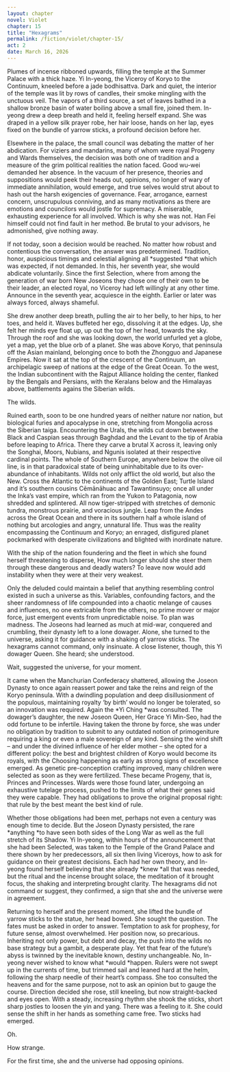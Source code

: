```yaml
---
layout: chapter
novel: Violet
chapter: 15
title: "Hexagrams"
permalink: /fiction/violet/chapter-15/
act: 2
date: March 16, 2026
---
```

Plumes of incense ribboned upwards, filling the temple at the Summer Palace with a thick haze. Yi In-yeong, the Viceroy of Koryo to the Continuum, kneeled before a jade bodhisattva. Dark and quiet, the interior of the temple was lit by rows of candles, their smoke mingling with the unctuous veil. The vapors of a third source, a set of leaves bathed in a shallow bronze basin of water boiling above a small fire, joined them. In-yeong drew a deep breath and held it, feeling herself expand. She was draped in a yellow silk prayer robe, her hair loose, hands on her lap, eyes fixed on the bundle of yarrow sticks, a profound decision before her.

Elsewhere in the palace, the small council was debating the matter of her abdication. For viziers and mandarins, many of whom were royal Progeny and Wards themselves, the decision was both one of tradition and a measure of the grim political realities the nation faced. Good wu-wei demanded her absence. In the vacuum of her presence, theories and suppositions would peek their heads out, opinions, no longer of wary of immediate annihilation, would emerge, and true selves would strut about to hash out the harsh exigencies of governance. Fear, arrogance, earnest concern, unscrupulous conniving, and as many motivations as there are emotions and councilors would jostle for supremacy. A miserable, exhausting experience for all involved. Which is why she was not. Han Fei himself could not find fault in her method. Be brutal to your advisors, he admonished, give nothing away.

If not today, soon a decision would be reached. No matter how robust and contentious the conversation, the answer was predetermined. Tradition, honor, auspicious timings and celestial aligning all *suggested *that which was expected, if not demanded. In this, her seventh year, she would abdicate voluntarily. Since the first Selection, where from among the generation of war born New Joseons they chose one of their own to be their leader, an elected royal, no Viceroy had left willingly at any other time. Announce in the seventh year, acquiesce in the eighth. Earlier or later was always forced, always shameful.

She drew another deep breath, pulling the air to her belly, to her hips, to her toes, and held it. Waves buffeted her ego, dissolving it at the edges. Up, she felt her minds eye float up, up out the top of her head, towards the sky. Through the roof and she was looking down, the world unfurled yet a globe, yet a map, yet the blue orb of a planet. She was above Koryo, that peninsula off the Asian mainland, belonging once to both the Zhongguo and Japanese Empires. Now it sat at the top of the crescent of the Continuum, an archipelagic sweep of nations at the edge of the Great Ocean. To the west, the Indian subcontinent with the Rajput Alliance holding the center, flanked by the Bengals and Persians, with the Keralans below and the Himalayas above, battlements agains the Siberian wilds.

The wilds.

Ruined earth, soon to be one hundred years of neither nature nor nation, but biological furies and apocalypse in one, stretching from Mongolia across the Siberian taiga. Encountering the Urals, the wilds cut down between the Black and Caspian seas through Baghdad and the Levant to the tip of Arabia before leaping to Africa. There they carve a brutal X across it, leaving only the Songhai, Moors, Nubians, and Ngunis isolated at their respective cardinal points. The whole of Southern Europe, anywhere below the olive oil line, is in that paradoxical state of being uninhabitable due to its over-abundance of inhabitants. Wilds not only afflict the old world, but also the New. Cross the Atlantic to the continents of the Golden East; Turtle Island and it’s southern cousins Cēmānāhuac and Tawantinsuyo; once all under the Inka’s vast empire, which ran from the Yukon to Patagonia, now shredded and splintered. All now tiger-stripped with stretches of demonic tundra, monstrous prairie, and voracious jungle. Leap from the Andes across the Great Ocean and there in its southern half a whole island of nothing but arcologies and angry, unnatural life. Thus was the reality encompassing the Continuum and Koryo; an enraged, disfigured planet pockmarked with desperate civilizations and blighted with inordinate nature.

With the ship of the nation foundering and the fleet in which she found herself threatening to disperse, How much longer should she steer them through these dangerous and deadly waters? To leave now would add instability when they were at their very weakest.

Only the deluded could maintain a belief that anything resembling control existed in such a universe as this. Variables, confounding factors, and the sheer randomness of life compounded into a chaotic melange of causes and influences, no one extricable from the others, no prime mover or major force, just emergent events from unpredictable noise. To plan was madness. The Joseons had learned as much at mid-war, conquered and crumbling, their dynasty left to a lone dowager. Alone, she turned to the universe, asking it for guidance with a shaking of yarrow sticks. The hexagrams cannot command, only insinuate. A close listener, though, this Yi dowager Queen. She heard; she understood. 

Wait, suggested the universe, for your moment. 

It came when the Manchurian Confederacy shattered, allowing the Joseon Dynasty to once again reassert power and take the reins and reign of the Koryo peninsula. With a dwindling population and deep disillusionment of the populous, maintaining royalty ‘by birth’ would no longer be tolerated, so an innovation was required. Again the *Yi Ching *was consulted. The dowager’s daughter, the new Joseon Queen, Her Grace Yi Min-Seo, had the odd fortune to be infertile. Having taken the throne by force, she was under no obligation by tradition to submit to any outdated notion of primogeniture requiring a king or even a male sovereign of any kind. Sensing the wind shift – and under the divined influence of her elder mother – she opted for a different policy: the best and brightest children of Koryo would become its royals, with the Choosing happening as early as strong signs of excellence emerged. As genetic pre-conception crafting improved, many children were selected as soon as they were fertilized. These became Progeny, that is, Princes and Princesses. Wards were those found later, undergoing an exhaustive tutelage process, pushed to the limits of what their genes said they were capable. They had obligations to prove the original proposal right: that rule by the best meant the best kind of rule.

Whether those obligations had been met, perhaps not even a century was enough time to decide. But the Joseon Dynasty persisted, the rare *anything *to have seen both sides of the Long War as well as the full stretch of its Shadow. Yi In-yeong, within hours of the announcement that she had been Selected, was taken to the Temple of the Grand Palace and there shown by her predecessors, all six then living Viceroys, how to ask for guidance on their greatest decisions. Each had her own theory, and In-yeong found herself believing that she already *knew *all that was needed, but the ritual and the incense brought solace, the meditation of it brought focus, the shaking and interpreting brought clarity. The hexagrams did not command or suggest, they confirmed, a sign that she and the universe were in agreement.

Returning to herself and the present moment, she lifted the bundle of yarrow sticks to the statue, her head bowed. She sought the question. The fates must be asked in order to answer. Temptation to ask for prophesy, for future sense, almost overwhelmed. Her position now, so precarious. Inheriting not only power, but debt and decay, the push into the wilds no base strategy but a gambit, a desperate play. Yet that fear of the future’s abyss is twinned by the inevitable known, destiny unchangeable. No, In-yeong never wished to know what *would *happen. Rulers were not swept up in the currents of time, but trimmed sail and leaned hard at the helm, following the sharp needle of their heart’s compass. She too consulted the heavens and for the same purpose, not to ask an opinion but to gauge the course. 	Direction decided she rose, still kneeling, but now straight-backed and eyes open. With a steady, increasing rhythm she shook the sticks, short sharp jostles to loosen the yin and yang. There was a feeling to it. She could sense the shift in her hands as something came free. Two sticks had emerged.

Oh.

How strange.

For the first time, she and the universe had opposing opinions.